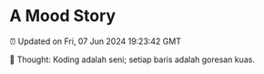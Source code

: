 # A Mood Story

⏰ Updated on Fri, 07 Jun 2024 19:23:42 GMT

💭 Thought: Koding adalah seni; setiap baris adalah goresan kuas.

